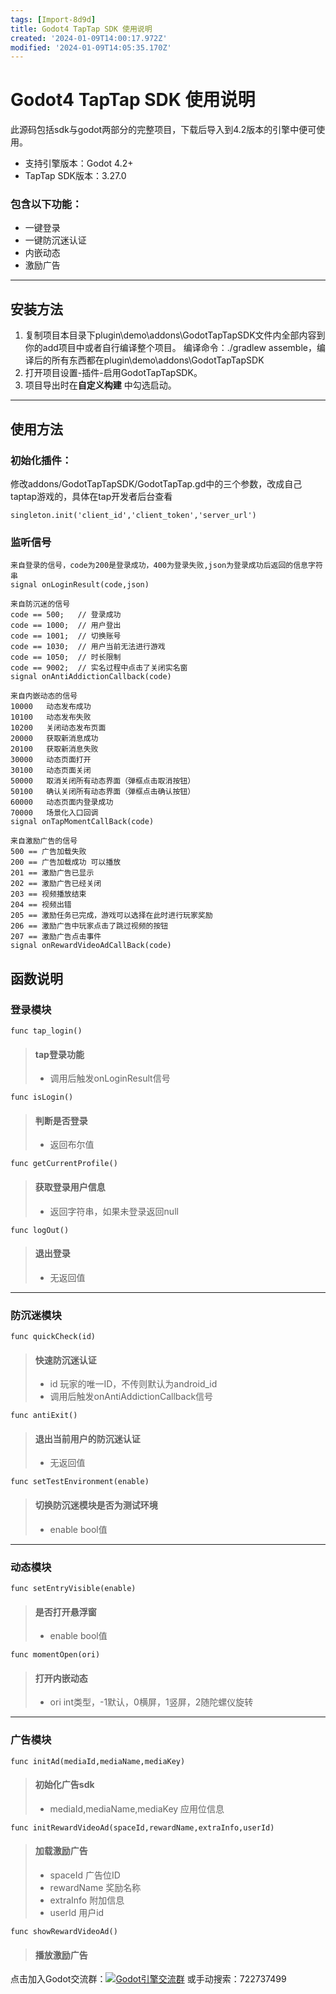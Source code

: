 ```yaml
---
tags: [Import-8d9d]
title: Godot4 TapTap SDK 使用说明
created: '2024-01-09T14:00:17.972Z'
modified: '2024-01-09T14:05:35.170Z'
---
```


# Godot4 TapTap SDK 使用说明

此源码包括sdk与godot两部分的完整项目，下载后导入到4.2版本的引擎中便可使用。
* 支持引擎版本：Godot 4.2+
* TapTap SDK版本：3.27.0

### 包含以下功能：
* 一键登录
* 一键防沉迷认证
* 内嵌动态
* 激励广告
_________________
## 安装方法
1. 复制项目本目录下plugin\demo\addons\GodotTapTapSDK文件内全部内容到你的add项目中或者自行编译整个项目。
   编译命令：./gradlew assemble，编译后的所有东西都在plugin\demo\addons\GodotTapTapSDK
2. 打开项目设置-插件-启用GodotTapTapSDK。
3. 项目导出时在**自定义构建** 中勾选启动。
_________________
## 使用方法
### 初始化插件：

修改addons/GodotTapTapSDK/GodotTapTap.gd中的三个参数，改成自己taptap游戏的，具体在tap开发者后台查看
```
singleton.init('client_id','client_token','server_url')
```

### 监听信号
```
来自登录的信号，code为200是登录成功，400为登录失败,json为登录成功后返回的信息字符串
signal onLoginResult(code,json)

来自防沉迷的信号
code == 500;   // 登录成功
code == 1000;  // 用户登出
code == 1001;  // 切换账号
code == 1030;  // 用户当前无法进行游戏
code == 1050;  // 时长限制
code == 9002;  // 实名过程中点击了关闭实名窗
signal onAntiAddictionCallback(code)

来自内嵌动态的信号
10000	动态发布成功
10100	动态发布失败
10200	关闭动态发布页面
20000	获取新消息成功
20100	获取新消息失败
30000	动态页面打开
30100	动态页面关闭
50000	取消关闭所有动态界面（弹框点击取消按钮）
50100	确认关闭所有动态界面（弹框点击确认按钮）
60000	动态页面内登录成功
70000	场景化入口回调
signal onTapMomentCallBack(code)

来自激励广告的信号
500 == 广告加载失败
200 == 广告加载成功 可以播放
201 == 激励广告已显示
202 == 激励广告已经关闭
203 == 视频播放结束
204 == 视频出错
205 == 激励任务已完成，游戏可以选择在此时进行玩家奖励
206 == 激励广告中玩家点击了跳过视频的按钮
207 == 激励广告点击事件
signal onRewardVideoAdCallBack(code)
```
## 函数说明
### 登录模块
```
func tap_login()
```
> #### tap登录功能
> - 调用后触发onLoginResult信号

```
func isLogin()
```
> #### 判断是否登录
> - 返回布尔值

```
func getCurrentProfile()
```
> #### 获取登录用户信息
> - 返回字符串，如果未登录返回null

```
func logOut()
```
> #### 退出登录
> - 无返回值
_________________
### 防沉迷模块
```
func quickCheck(id)
```
> #### 快速防沉迷认证
> - id 玩家的唯一ID，不传则默认为android_id
> - 调用后触发onAntiAddictionCallback信号

```
func antiExit()
```
> #### 退出当前用户的防沉迷认证
> - 无返回值

```
func setTestEnvironment(enable)
```
> #### 切换防沉迷模块是否为测试环境
> - enable bool值

_________________
### 动态模块
```
func setEntryVisible(enable)
```
> #### 是否打开悬浮窗
> - enable bool值

```
func momentOpen(ori)
```
> #### 打开内嵌动态
> - ori int类型，-1默认，0横屏，1竖屏，2随陀螺仪旋转
_________________
### 广告模块
```
func initAd(mediaId,mediaName,mediaKey)
```
> #### 初始化广告sdk
> - mediaId,mediaName,mediaKey 应用位信息

```
func initRewardVideoAd(spaceId,rewardName,extraInfo,userId)
```
> #### 加载激励广告
> - spaceId 广告位ID
> - rewardName 奖励名称
> - extraInfo 附加信息
> - userId 用户id

```
func showRewardVideoAd()
```
> #### 播放激励广告
点击加入Godot交流群：<a target="_blank" href="https://qm.qq.com/cgi-bin/qm/qr?k=W4HFsixrp21iVio3jhmalbDgyiuKuVZO&jump_from=webapi&authKey=1qoGS3eG8/2Tx2o4xqfuXERjwR5WuD3eGNPTykoPPeOF97xrkue62ly5utMvn9Aa"><img border="0" src="//pub.idqqimg.com/wpa/images/group.png" alt="Godot引擎交流群" title="Godot引擎交流群"></a>
或手动搜索：722737499
